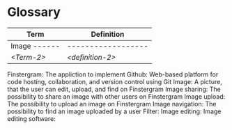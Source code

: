 # Glossary

| Term        | Definition        |
|-------------|-------------------|
| Image ------|------------------ |
| *\<Term-2>* | *\<definition-2>* |



Finstergram: The appliction to implement
Github: Web-based platform for code hosting, collaboration, and version control using Git
Image: A picture, that the user can edit, upload, and find on Finstergram
Image sharing: The possibility to share an image with other users on Finstergram
Image upload: The possibility to upload an image on Finstergram
Image navigation: The possibility to find an image uploaded by a user
Filter: 
Image editing:
Image editing software:
